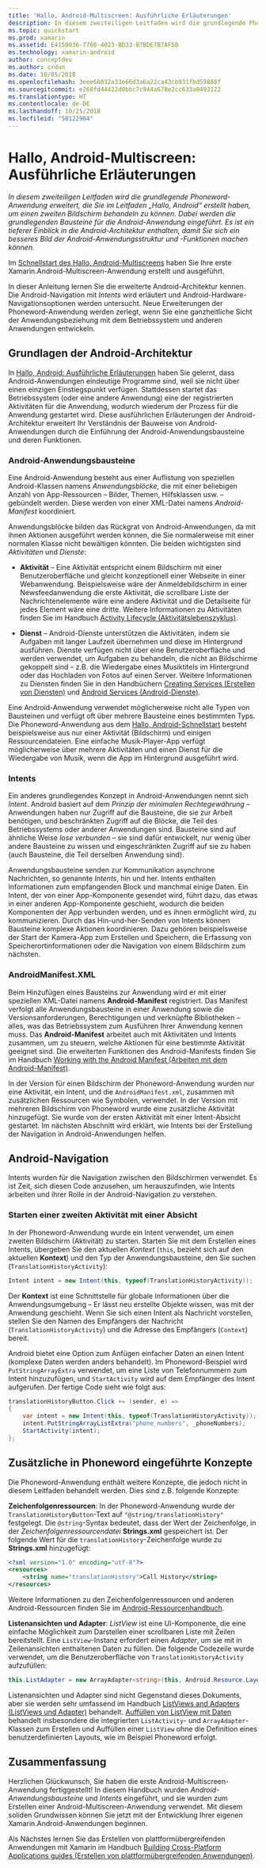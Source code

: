 ```yaml
---
title: 'Hallo, Android-Multiscreen: Ausführliche Erläuterungen'
description: In diesem zweiteiligen Leitfaden wird die grundlegende Phoneword-Anwendung erweitert, die Sie im Leitfaden „Hallo, Android“ erstellt haben, um einen zweiten Bildschirm behandeln zu können. Dabei werden die grundlegenden Bausteine für die Android-Anwendung eingeführt. Es ist ein tieferer Einblick in die Android-Architektur enthalten, damit Sie sich ein besseres Bild der Android-Anwendungsstruktur und -Funktionen machen können.
ms.topic: quickstart
ms.prod: xamarin
ms.assetid: E4150036-7760-4023-BD33-B7BDE7B7AF5B
ms.technology: xamarin-android
author: conceptdev
ms.author: crdun
ms.date: 10/05/2018
ms.openlocfilehash: 3eee66032a33e66d3a6a22ca43cb931fbd59888f
ms.sourcegitcommit: e268fd44422d0bbc7c944a678e2cc633a0493122
ms.translationtype: HT
ms.contentlocale: de-DE
ms.lasthandoff: 10/25/2018
ms.locfileid: "50122984"
---
```

# <a name="hello-android-multiscreen-deep-dive"></a>Hallo, Android-Multiscreen: Ausführliche Erläuterungen

_In diesem zweiteiligen Leitfaden wird die grundlegende Phoneword-Anwendung erweitert, die Sie im Leitfaden „Hallo, Android“ erstellt haben, um einen zweiten Bildschirm behandeln zu können. Dabei werden die grundlegenden Bausteine für die Android-Anwendung eingeführt. Es ist ein tieferer Einblick in die Android-Architektur enthalten, damit Sie sich ein besseres Bild der Android-Anwendungsstruktur und -Funktionen machen können._

Im [Schnellstart des Hallo, Android-Multiscreens](~/android/get-started/hello-android-multiscreen/hello-android-multiscreen-quickstart.md) haben Sie Ihre erste Xamarin.Android-Multiscreen-Anwendung erstellt und ausgeführt.

In dieser Anleitung lernen Sie die erweiterte Android-Architektur kennen. Die Android-Navigation mit *Intents* wird erläutert und Android-Hardware-Navigationsoptionen werden untersucht. Neue Erweiterungen der Phoneword-Anwendung werden zerlegt, wenn Sie eine ganzheitliche Sicht der Anwendungsbeziehung mit dem Betriebssystem und anderen Anwendungen entwickeln.

## <a name="android-architecture-basics"></a>Grundlagen der Android-Architektur

In [Hallo, Android: Ausführliche Erläuterungen](~/android/get-started/hello-android/hello-android-deepdive.md) haben Sie gelernt, dass Android-Anwendungen eindeutige Programme sind, weil sie nicht über einen einzigen Einstiegspunkt verfügen. Stattdessen startet das Betriebssystem (oder eine andere Anwendung) eine der registrierten Aktivitäten für die Anwendung, wodurch wiederum der Prozess für die Anwendung gestartet wird. Diese ausführlichen Erläuterungen der Android-Architektur erweitert Ihr Verständnis der Bauweise von Android-Anwendungen durch die Einführung der Android-Anwendungsbausteine und deren Funktionen.

### <a name="android-application-building-blocks"></a>Android-Anwendungsbausteine

Eine Android-Anwendung besteht aus einer Auflistung von speziellen Android-Klassen namens *Anwendungsblöcke*, die mit einer beliebigen Anzahl von App-Ressourcen – Bilder, Themen, Hilfsklassen usw. &ndash; gebündelt werden. Diese werden von einer XML-Datei namens *Android-Manifest* koordiniert.

Anwendungsblöcke bilden das Rückgrat von Android-Anwendungen, da mit ihnen Aktionen ausgeführt werden können, die Sie normalerweise mit einer normalen Klasse nicht bewältigen könnten. Die beiden wichtigsten sind _Aktivitäten_ und _Dienste_:

- **Aktivität** &ndash; Eine Aktivität entspricht einem Bildschirm mit einer Benutzeroberfläche und gleicht konzeptionell einer Webseite in einer Webanwendung. Beispielsweise wäre der Anmeldebildschirm in einer Newsfeedanwendung die erste Aktivität, die scrollbare Liste der Nachrichtenelemente wäre eine andere Aktivität und die Detailseite für jedes Element wäre eine dritte. Weitere Informationen zu Aktivitäten finden Sie im Handbuch [Activity Lifecycle (Aktivitätslebenszyklus)](~/android/app-fundamentals/activity-lifecycle/index.md).

- **Dienst** &ndash; Android-Dienste unterstützen die Aktivitäten, indem sie Aufgaben mit langer Laufzeit übernehmen und diese im Hintergrund ausführen. Dienste verfügen nicht über eine Benutzeroberfläche und werden verwendet, um Aufgaben zu behandeln, die nicht an Bildschirme gekoppelt sind &ndash; z.B. die Wiedergabe eines Musiktitels im Hintergrund oder das Hochladen von Fotos auf einen Server. Weitere Informationen zu Diensten finden Sie in den Handbüchern [Creating Services (Erstellen von Diensten)](~/android/app-fundamentals/services/index.md) und [Android Services (Android-Dienste)](~/android/app-fundamentals/services/index.md).

Eine Android-Anwendung verwendet möglicherweise nicht alle Typen von Bausteinen und verfügt oft über mehrere Bausteine eines bestimmten Typs. Die Phoneword-Anwendung aus dem [Hallo, Android-Schnellstart](~/android/get-started/hello-android/hello-android-quickstart.md) besteht beispielsweise aus nur einer Aktivität (Bildschirm) und einigen Ressourcendateien. Eine einfache Musik-Player-App verfügt möglicherweise über mehrere Aktivitäten und einen Dienst für die Wiedergabe von Musik, wenn die App im Hintergrund ausgeführt wird.

### <a name="intents"></a>Intents

Ein anderes grundlegendes Konzept in Android-Anwendungen nennt sich *Intent*.
Android basiert auf dem *Prinzip der minimalen Rechtegewährung* &ndash; Anwendungen haben nur Zugriff auf die Bausteine, die sie zur Arbeit benötigen, und beschränkten Zugriff auf die Blöcke, die Teil des Betriebssystems oder anderer Anwendungen sind. Bausteine sind auf ähnliche Weise *lose verbunden* &ndash; sie sind dafür entwickelt, nur wenig über andere Bausteine zu wissen und eingeschränkten Zugriff auf sie zu haben (auch Bausteine, die Teil derselben Anwendung sind).

Anwendungsbausteine senden zur Kommunikation asynchrone Nachrichten, so genannte *Intents*, hin und her. Intents enthalten Informationen zum empfangenden Block und manchmal einige Daten. Ein Intent, der von einer App-Komponente gesendet wird, führt dazu, das etwas in einer anderen App-Komponente geschieht, wodurch die beiden Komponenten der App verbunden werden, und es ihnen ermöglicht wird, zu kommunizieren. Durch das Hin-und-her-Senden von Intents können Bausteine komplexe Aktionen koordinieren. Dazu gehören beispielsweise der Start der Kamera-App zum Erstellen und Speichern, die Erfassung von Speicherortinformationen oder die Navigation von einem Bildschirm zum nächsten.

### <a name="androidmanifestxml"></a>AndroidManifest.XML

Beim Hinzufügen eines Bausteins zur Anwendung wird er mit einer speziellen XML-Datei namens **Android-Manifest** registriert. Das Manifest verfolgt alle Anwendungsbausteine in einer Anwendung sowie die Versionsanforderungen, Berechtigungen und verknüpfte Bibliotheken &ndash; alles, was das Betriebssystem zum Ausführen Ihrer Anwendung kennen muss. Das **Android-Manifest** arbeitet auch mit Aktivitäten und Intents zusammen, um zu steuern, welche Aktionen für eine bestimmte Aktivität geeignet sind. Die erweiterten Funktionen des Android-Manifests finden Sie im Handbuch [Working with the Android Manifest (Arbeiten mit dem Android-Manifest)](~/android/platform/android-manifest.md).

In der Version für einen Bildschirm der Phoneword-Anwendung wurden nur eine Aktivität, ein Intent, und die `AndroidManifest.xml`, zusammen mit zusätzlichen Ressourcen wie Symbolen, verwendet. In der Version mit mehreren Bildschirm von Phoneword wurde eine zusätzliche Aktivität hinzugefügt. Sie wurde von der ersten Aktivität mit einer Intent-Absicht gestartet. Im nächsten Abschnitt wird erklärt, wie Intents bei der Erstellung der Navigation in Android-Anwendungen helfen.

## <a name="android-navigation"></a>Android-Navigation

Intents wurden für die Navigation zwischen den Bildschirmen verwendet. Es ist Zeit, sich diesen Code anzusehen, um herauszufinden, wie Intents arbeiten und ihrer Rolle in der Android-Navigation zu verstehen.

### <a name="launching-a-second-activity-with-an-intent"></a>Starten einer zweiten Aktivität mit einer Absicht

In der Phoneword-Anwendung wurde ein Intent verwendet, um einen zweiten Bildschirm (Aktivität) zu starten. Starten Sie mit dem Erstellen eines Intents, übergeben Sie den aktuellen *Kontext* (`this`, bezieht sich auf den aktuellen **Kontext**) und den Typ der Anwendungsbausteine, den Sie suchen (`TranslationHistoryActivity`):

```csharp
Intent intent = new Intent(this, typeof(TranslationHistoryActivity));
```

Der **Kontext** ist eine Schnittstelle für globale Informationen über die Anwendungsumgebung &ndash; Er lässt neu erstellte Objekte wissen, was mit der Anwendung geschieht. Wenn Sie sich einen Intent als Nachricht vorstellen, stellen Sie den Namen des Empfängers der Nachricht (`TranslationHistoryActivity`) und die Adresse des Empfängers (`Context`) bereit.

Android bietet eine Option zum Anfügen einfacher Daten an einen Intent (komplexe Daten werden anders behandelt). Im Phoneword-Beispiel wird `PutStringArrayExtra` verwendet, um eine Liste von Telefonnummern zum Intent hinzuzufügen, und `StartActivity` wird auf dem Empfänger des Intent aufgerufen. Der fertige Code sieht wie folgt aus:

```csharp
translationHistoryButton.Click += (sender, e) =>
{
    var intent = new Intent(this, typeof(TranslationHistoryActivity));
    intent.PutStringArrayListExtra("phone_numbers", _phoneNumbers);
    StartActivity(intent);
};
```

## <a name="additional-concepts-introduced-in-phoneword"></a>Zusätzliche in Phoneword eingeführte Konzepte

Die Phoneword-Anwendung enthält weitere Konzepte, die jedoch nicht in diesem Leitfaden behandelt werden. Dies sind z.B. folgende Konzepte:

**Zeichenfolgenressourcen**: In der Phoneword-Anwendung wurde der `TranslationHistoryButton`-Text auf `"@string/translationHistory"` festgelegt. Die `@string`-Syntax bedeutet, dass der Wert der Zeichenfolge, in der _Zeichenfolgenressourcendatei_ **Strings.xml** gespeichert ist. Der folgende Wert für die `translationHistory`-Zeichenfolge wurde zu **Strings.xml** hinzugefügt:

```xml
<?xml version="1.0" encoding="utf-8"?>
<resources>
    <string name="translationHistory">Call History</string>
</resources>
```

Weitere Informationen zu den Zeichenfolgenressourcen und anderen Android-Ressourcen finden Sie im [Android-Ressourcenhandbuch](~/android/app-fundamentals/resources-in-android/index.md).

**Listenansichten und Adapter**: _ListView_ ist eine UI-Komponente, die eine einfache Möglichkeit zum Darstellen einer scrollbaren Liste mit Zeilen bereitstellt. Eine `ListView`-Instanz erfordert einen _Adapter_, um sie mit in Zeilenansichten enthaltenen Daten zu füllen. Die folgende Codezeile wurde verwendet, um die Benutzeroberfläche von `TranslationHistoryActivity` aufzufüllen:

```csharp
this.ListAdapter = new ArrayAdapter<string>(this, Android.Resource.Layout.SimpleListItem1, phoneNumbers);
```

Listenansichten und Adapter sind nicht Gegenstand dieses Dokuments, aber sie werden sehr umfassend im Handbuch [ListViews and Adapters (ListViews und Adapter)](~/android/user-interface/layouts/list-view/index.md) behandelt.
[Auffüllen von ListView mit Daten](~/android/user-interface/layouts/list-view/populating.md) behandelt insbesondere die integrierten `ListActivity`- und `ArrayAdapter`-Klassen zum Erstellen und Auffüllen einer `ListView` ohne die Definition eines benutzerdefinierten Layouts, wie im Beispiel Phoneword erfolgt.

## <a name="summary"></a>Zusammenfassung

Herzlichen Glückwunsch, Sie haben die erste Android-Multiscreen-Anwendung fertiggestellt! In diesem Handbuch wurden *Android-Anwendungsbausteine* und *Intents* eingeführt, und sie wurden zum Erstellen einer Android-Multiscreen-Anwendung verwendet. Mit diesem soliden Grundwissen können Sie jetzt mit der Entwicklung Ihrer eigenen Xamarin.Android-Anwendungen beginnen.

Als Nächstes lernen Sie das Erstellen von plattformübergreifenden Anwendungen mit Xamarin im Handbuch [Building Cross-Platform Applications guides (Erstellen von plattformübergreifenden Anwendungen)](~/cross-platform/app-fundamentals/building-cross-platform-applications/index.md).
